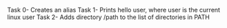 Task 0- Creates an alias
Task 1- Prints hello user, where user is the current linux user
Task 2- Adds directory /path to the list of directories in PATH

